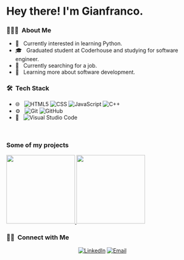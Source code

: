 <h1> Hey there! I'm Gianfranco.</h1>

<h3> 👨🏻‍💻 &nbsp;About Me </h3>

- 🤔 &nbsp; Currently interested in learning Python.
- 🎓 &nbsp; Graduated student at Coderhouse and studying for software engineer.
- 💼 &nbsp; Currently searching for a job.
- 🌱 &nbsp; Learning more about software development.

<h3> 🛠 &nbsp;Tech Stack</h3>

- 🌐 &nbsp;
  ![HTML5](https://img.shields.io/badge/-HTML5-333333?style=flat&logo=HTML5)
  ![CSS](https://img.shields.io/badge/-CSS-333333?style=flat&logo=CSS3&logoColor=1572B6)
  ![JavaScript](https://img.shields.io/badge/-JavaScript-333333?style=flat&logo=javascript)
  ![C++](https://img.shields.io/badge/-c++-black?logo=c%2B%2B&style=social)
- ⚙️ &nbsp;
  ![Git](https://img.shields.io/badge/-Git-333333?style=flat&logo=git)
  ![GitHub](https://img.shields.io/badge/-GitHub-333333?style=flat&logo=github)
- 🔧 &nbsp;
  ![Visual Studio Code](https://img.shields.io/badge/-Visual%20Studio%20Code-333333?style=flat&logo=visual-studio-code&logoColor=white)
<br/>
<h3>Some of my projects</h3>

<a href="https://github.com/Aitortita">
  <img height="180em" src="https://github-readme-stats.vercel.app/api?username=GianfrancoIlarraz&theme=buefy&show_icons=true" />
  <img height="180em" src="https://github-readme-stats.vercel.app/api/top-langs/?username=GianfrancoIlarraz&theme=buefy&layout=compact" />
</a>
<br/>
<h3> 🤝🏻 &nbsp;Connect with Me </h3>
<p align="center">
<a href="https://www.linkedin.com/in/gianfranco-ilarraz-856525211/"><img alt="LinkedIn" src="https://img.shields.io/badge/LinkedIn-Aitor%20Ezcurra-blue?style=flat-square&logo=linkedin"></a>
<a href="mailto:gianfrancoilarraz12@gmail.com"><img alt="Email" src="https://img.shields.io/badge/Email-aitor_ezcu@hotmail.com-blue?style=flat-square&logo=gmail"></a>
</p>
